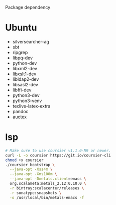 Package dependency

# Ubuntu #
  * silversearcher-ag
  * sbt
  * ripgrep
  * libpq-dev
  * python-dev
  * libxml2-dev
  * libxslt1-dev
  * libldap2-dev
  * libsasl2-dev
  * libffi-dev
  * python3-dev
  * python3-venv
  * texlive-latex-extra
  * pandoc
  * auctex

# lsp #
```bash
# Make sure to use coursier v1.1.0-M9 or newer.
curl -L -o coursier https://git.io/coursier-cli
chmod +x coursier
./coursier bootstrap \
  --java-opt -Xss4m \
  --java-opt -Xms100m \
  --java-opt -Dmetals.client=emacs \
  org.scalameta:metals_2.12:0.10.0 \
  -r bintray:scalacenter/releases \
  -r sonatype:snapshots \
  -o /usr/local/bin/metals-emacs -f
```
